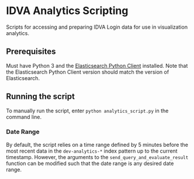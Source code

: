 # IDVA Analytics Scripting

Scripts for accessing and preparing IDVA Login data for use in visualization analytics.

## Prerequisites

Must have Python 3 and the [Elasticsearch Python Client](https://elasticsearch-py.readthedocs.io/en/7.x/)
installed. Note that the Elasticsearch Python Client version should match the version of Elasticsearch.

## Running the script

To manually run the script, enter `python analytics_script.py` in the command line.

### Date Range

By default, the script relies on a time range defined by 5 minutes before the most recent data in
the `dev-analytics-*` index pattern up to the current timestamp. However, the arguments to the
`send_query_and_evaluate_result` function can be modified such that the date range is any desired date
range.